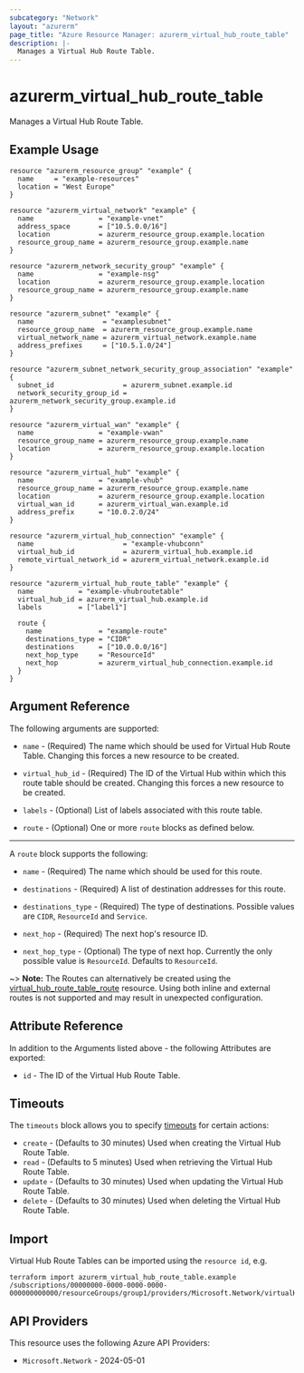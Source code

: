 ```yaml
---
subcategory: "Network"
layout: "azurerm"
page_title: "Azure Resource Manager: azurerm_virtual_hub_route_table"
description: |-
  Manages a Virtual Hub Route Table.
---
```


# azurerm_virtual_hub_route_table

Manages a Virtual Hub Route Table.

## Example Usage

```hcl
resource "azurerm_resource_group" "example" {
  name     = "example-resources"
  location = "West Europe"
}

resource "azurerm_virtual_network" "example" {
  name                = "example-vnet"
  address_space       = ["10.5.0.0/16"]
  location            = azurerm_resource_group.example.location
  resource_group_name = azurerm_resource_group.example.name
}

resource "azurerm_network_security_group" "example" {
  name                = "example-nsg"
  location            = azurerm_resource_group.example.location
  resource_group_name = azurerm_resource_group.example.name
}

resource "azurerm_subnet" "example" {
  name                 = "examplesubnet"
  resource_group_name  = azurerm_resource_group.example.name
  virtual_network_name = azurerm_virtual_network.example.name
  address_prefixes     = ["10.5.1.0/24"]
}

resource "azurerm_subnet_network_security_group_association" "example" {
  subnet_id                 = azurerm_subnet.example.id
  network_security_group_id = azurerm_network_security_group.example.id
}

resource "azurerm_virtual_wan" "example" {
  name                = "example-vwan"
  resource_group_name = azurerm_resource_group.example.name
  location            = azurerm_resource_group.example.location
}

resource "azurerm_virtual_hub" "example" {
  name                = "example-vhub"
  resource_group_name = azurerm_resource_group.example.name
  location            = azurerm_resource_group.example.location
  virtual_wan_id      = azurerm_virtual_wan.example.id
  address_prefix      = "10.0.2.0/24"
}

resource "azurerm_virtual_hub_connection" "example" {
  name                      = "example-vhubconn"
  virtual_hub_id            = azurerm_virtual_hub.example.id
  remote_virtual_network_id = azurerm_virtual_network.example.id
}

resource "azurerm_virtual_hub_route_table" "example" {
  name           = "example-vhubroutetable"
  virtual_hub_id = azurerm_virtual_hub.example.id
  labels         = ["label1"]

  route {
    name              = "example-route"
    destinations_type = "CIDR"
    destinations      = ["10.0.0.0/16"]
    next_hop_type     = "ResourceId"
    next_hop          = azurerm_virtual_hub_connection.example.id
  }
}
```

## Argument Reference

The following arguments are supported:

* `name` - (Required) The name which should be used for Virtual Hub Route Table. Changing this forces a new resource to be created.

* `virtual_hub_id` - (Required) The ID of the Virtual Hub within which this route table should be created. Changing this forces a new resource to be created.

* `labels` - (Optional) List of labels associated with this route table.

* `route` - (Optional) One or more `route` blocks as defined below.

---

A `route` block supports the following:

* `name` - (Required) The name which should be used for this route.

* `destinations` - (Required) A list of destination addresses for this route.

* `destinations_type` - (Required) The type of destinations. Possible values are `CIDR`, `ResourceId` and `Service`.

* `next_hop` - (Required) The next hop's resource ID.

* `next_hop_type` - (Optional) The type of next hop. Currently the only possible value is `ResourceId`. Defaults to `ResourceId`.

~> **Note:** The Routes can alternatively be created using the [virtual_hub_route_table_route](virtual_hub_route_table_route.html) resource. Using both inline and external routes is not supported and may result in unexpected configuration.

## Attribute Reference

In addition to the Arguments listed above - the following Attributes are exported:

* `id` - The ID of the Virtual Hub Route Table.

## Timeouts

The `timeouts` block allows you to specify [timeouts](https://developer.hashicorp.com/terraform/language/resources/configure#define-operation-timeouts) for certain actions:

* `create` - (Defaults to 30 minutes) Used when creating the Virtual Hub Route Table.
* `read` - (Defaults to 5 minutes) Used when retrieving the Virtual Hub Route Table.
* `update` - (Defaults to 30 minutes) Used when updating the Virtual Hub Route Table.
* `delete` - (Defaults to 30 minutes) Used when deleting the Virtual Hub Route Table.

## Import

Virtual Hub Route Tables can be imported using the `resource id`, e.g.

```shell
terraform import azurerm_virtual_hub_route_table.example /subscriptions/00000000-0000-0000-0000-000000000000/resourceGroups/group1/providers/Microsoft.Network/virtualHubs/virtualHub1/hubRouteTables/routeTable1
```

## API Providers
<!-- This section is generated, changes will be overwritten -->
This resource uses the following Azure API Providers:

* `Microsoft.Network` - 2024-05-01
